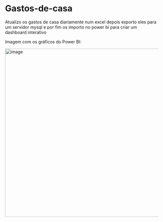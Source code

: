 # Gastos-de-casa
Atualizo os gastos de casa diariamente num excel depois exporto eles para um servidor mysql e por fim os importo no power bi para criar um dashboard interativo

Imagem com os gráficos do Power BI:

<img width="985" height="553" alt="image" src="https://github.com/user-attachments/assets/58d6cd7a-3d8f-48c4-825f-84c0b86c4840" />

